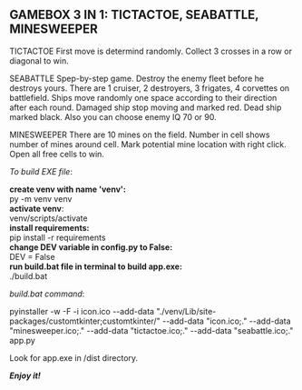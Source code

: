 ## GAMEBOX 3 IN 1: TICTACTOE, SEABATTLE, MINESWEEPER

TICTACTOE
First move is determind randomly. Collect 3 crosses in a row or diagonal to win.

SEABATTLE
Spep-by-step game. Destroy the enemy fleet before he destroys yours.
There are 1 cruiser, 2 destroyers, 3 frigates, 4 corvettes on battlefield.
Ships move randomly one space according to their direction after each round.
Damaged ship stop moving and marked red. Dead ship marked black.
Also you can choose enemy IQ 70 or 90.

MINESWEEPER
There are 10 mines on the field. Number in cell shows number of mines around cell.
Mark potential mine location with right click. Open all free cells to win.


*To build EXE file*:

**create venv with name 'venv':**  
py -m venv venv  
**activate venv**:  
venv/scripts/activate  
**install requirements:**  
pip install -r requirements  
**change DEV variable in config.py to False:**  
DEV = False  
**run build.bat file in terminal to build app.exe:**  
./build.bat  

*build.bat command*:

pyinstaller -w -F -i icon.ico 
--add-data "./venv/Lib/site-packages/customtkinter;customtkinter/" 
--add-data "icon.ico;." 
--add-data "minesweeper.ico;." 
--add-data "tictactoe.ico;." 
--add-data "seabattle.ico;." 
app.py

Look for app.exe in /dist directory.

***Enjoy it!***